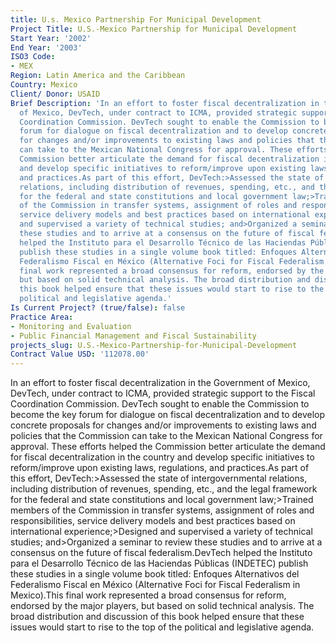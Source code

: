 ```yaml
---
title: U.s. Mexico Partnership For Municipal Development
Project Title: U.S.-Mexico Partnership for Municipal Development
Start Year: '2002'
End Year: '2003'
ISO3 Code:
- MEX
Region: Latin America and the Caribbean
Country: Mexico
Client/ Donor: USAID
Brief Description: 'In an effort to foster fiscal decentralization in the Government
  of Mexico, DevTech, under contract to ICMA, provided strategic support to the Fiscal
  Coordination Commission. DevTech sought to enable the Commission to become the key
  forum for dialogue on fiscal decentralization and to develop concrete proposals
  for changes and/or improvements to existing laws and policies that the Commission
  can take to the Mexican National Congress for approval. These efforts helped the
  Commission better articulate the demand for fiscal decentralization in the country
  and develop specific initiatives to reform/improve upon existing laws, regulations,
  and practices.As part of this effort, DevTech:>Assessed the state of intergovernmental
  relations, including distribution of revenues, spending, etc., and the legal framework
  for the federal and state constitutions and local government law;>Trained members
  of the Commission in transfer systems, assignment of roles and responsibilities,
  service delivery models and best practices based on international experience;>Designed
  and supervised a variety of technical studies; and>Organized a seminar to review
  these studies and to arrive at a consensus on the future of fiscal federalism.DevTech
  helped the Instituto para el Desarrollo Técnico de las Haciendas Públicas (INDETEC)
  publish these studies in a single volume book titled: Enfoques Alternativos del
  Federalismo Fiscal en México (Alternative Foci for Fiscal Federalism in Mexico).This
  final work represented a broad consensus for reform, endorsed by the major players,
  but based on solid technical analysis. The broad distribution and discussion of
  this book helped ensure that these issues would start to rise to the top of the
  political and legislative agenda.'
Is Current Project? (true/false): false
Practice Area:
- Monitoring and Evaluation
- Public Financial Management and Fiscal Sustainability
projects_slug: U.S.-Mexico-Partnership-for-Municipal-Development
Contract Value USD: '112078.00'
---
```


In an effort to foster fiscal decentralization in the Government of Mexico, DevTech, under contract to ICMA, provided strategic support to the Fiscal Coordination Commission. DevTech sought to enable the Commission to become the key forum for dialogue on fiscal decentralization and to develop concrete proposals for changes and/or improvements to existing laws and policies that the Commission can take to the Mexican National Congress for approval. These efforts helped the Commission better articulate the demand for fiscal decentralization in the country and develop specific initiatives to reform/improve upon existing laws, regulations, and practices.As part of this effort, DevTech:>Assessed the state of intergovernmental relations, including distribution of revenues, spending, etc., and the legal framework for the federal and state constitutions and local government law;>Trained members of the Commission in transfer systems, assignment of roles and responsibilities, service delivery models and best practices based on international experience;>Designed and supervised a variety of technical studies; and>Organized a seminar to review these studies and to arrive at a consensus on the future of fiscal federalism.DevTech helped the Instituto para el Desarrollo Técnico de las Haciendas Públicas (INDETEC) publish these studies in a single volume book titled: Enfoques Alternativos del Federalismo Fiscal en México (Alternative Foci for Fiscal Federalism in Mexico).This final work represented a broad consensus for reform, endorsed by the major players, but based on solid technical analysis. The broad distribution and discussion of this book helped ensure that these issues would start to rise to the top of the political and legislative agenda.